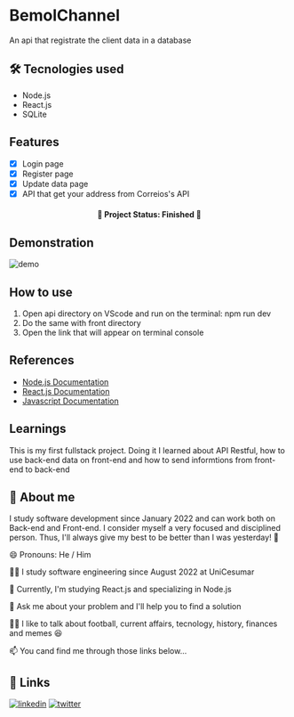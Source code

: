 # BemolChannel

An api that registrate the client data in a database


## 🛠 Tecnologies used

* Node.js
* React.js
* SQLite


## Features

 - [x]  Login page
 - [x]  Register page
 - [x]  Update data page
 - [x]  API that get your address from Correios's API

<h4 align="center"> 
 🚧  Project Status: Finished  🚧
</h4>

## Demonstration

![demo](https://user-images.githubusercontent.com/101666833/189416335-9b25805c-7dce-4798-a43d-d1bb168b2828.gif)


## How to use

1) Open api directory on VScode and run on the terminal: npm run dev
2) Do the same with front directory
3) Open the link that will appear on terminal console


## References

 - [Node.js Documentation](https://nodejs.org/en/docs/)
 - [React.js Documentation](https://pt-br.reactjs.org/docs/getting-started.html)
 - [Javascript Documentation](https://developer.mozilla.org/pt-BR/docs/Web/JavaScript)


## Learnings

This is my first fullstack project. Doing it I learned about API Restful, how to use back-end data on front-end and how to send informtions from front-end to back-end


## 🚀 About me
I study software development since January 2022 and can work both on Back-end and Front-end. I consider myself a very focused and disciplined person. Thus, I'll always give my best to be better than I was yesterday! 💪


😄 Pronouns: He / Him

👩‍💻 I study software engineering since August 2022 at UniCesumar

🧠 Currently, I'm studying React.js and specializing in Node.js

🤔 Ask me about your problem and I'll help you to find a solution

👯‍♀️ I like to talk about football, current affairs, tecnology, history, finances and memes 😆

📫 You cand find me through those links below...


## 🔗 Links
[![linkedin](https://img.shields.io/badge/linkedin-0A66C2?style=for-the-badge&logo=linkedin&logoColor=white)](https://www.linkedin.com/in/vitor-marciano/)
[![twitter](https://img.shields.io/badge/twitter-1DA1F2?style=for-the-badge&logo=twitter&logoColor=white)](https://twitter.com/marciano_vitor)
